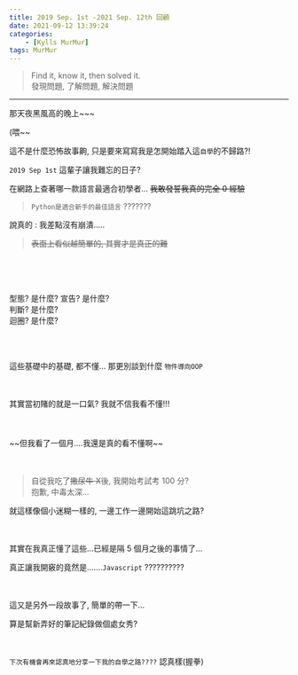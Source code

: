 ```yaml
---
title: 2019 Sep. 1st -2021 Sep. 12th 回顧
date: 2021-09-12 13:39:24
categories:
    - [Kylls MurMur]
tags: MurMur
---
```


> Find it, know it, then solved it.  
> 發現問題, 了解問題, 解決問題

---

那天夜黑風高的晚上~~~

(喂~~

<!--more-->

這不是什麼恐怖故事齁, 只是要來寫寫我是怎開始踏入這`自學`的不歸路?!

`2019 Sep 1st` 這輩子讓我難忘的日子?

在網路上查著哪一款語言最適合初學者... ~~我敢發誓我真的完全 0 經驗~~

> `Python是適合新手的最佳語言` ???????

說真的 : 我差點沒有崩潰.....

> ~~表面上看似越簡單的, 其實才是真正的難~~

<br>
<br>
<br>

型態? 是什麼?
宣告? 是什麼?  
判斷? 是什麼?  
迴圈? 是什麼?

<br>  
<br>

這些基礎中的基礎, 都不懂... 那更別談到什麼 `物件導向OOP`

<br>  
<br>  
其實當初賭的就是一口氣? 我就不信我看不懂!!!  
<br>
<br>  
<br>  
<br>  
~~但我看了一個月....我還是真的看不懂啊~~  
<br>
<br>
<br>

> 自從我吃了~~撒尿牛 X~~後, 我開始考試考 100 分?  
> 抱歉, 中毒太深...

就這樣像個小迷糊一樣的, 一邊工作一邊開始這跳坑之路?

<br>  
<br>  
其實在我真正懂了這些...已經是隔 5 個月之後的事情了...
<br>

真正讓我開竅的竟然是.......`Javascript` ??????????

<br>  
<br>  
這又是另外一段故事了, 簡單的帶一下...

算是幫新弄好的筆記紀錄做個處女秀?
<br>  
<br>

`下次有機會再來認真地分享一下我的自學之路????` 認真樣(握拳)
